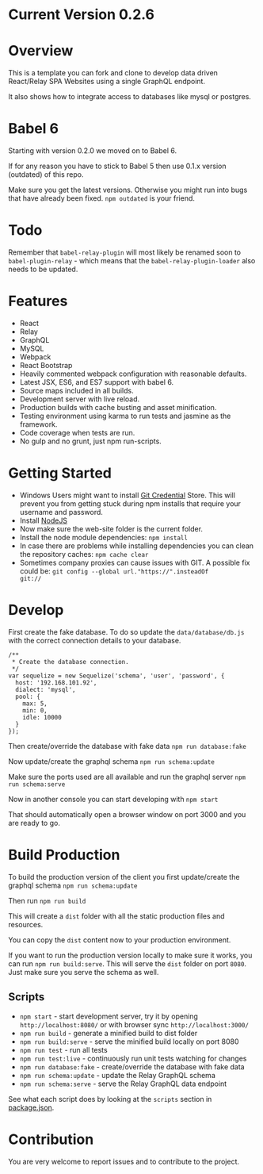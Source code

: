 # Current Version 0.2.6

# Overview

This is a template you can fork and clone to develop data driven React/Relay SPA Websites using a single GraphQL endpoint.

It also shows how to integrate access to databases like mysql or postgres.

# Babel 6

Starting with version 0.2.0 we moved on to Babel 6.

If for any reason you have to stick to Babel 5 then use 0.1.x version (outdated) of this repo.

Make sure you get the latest versions. Otherwise you might run into bugs that have already been fixed. `npm outdated` is your friend.

# Todo

Remember that `babel-relay-plugin` will most likely be renamed soon to `babel-plugin-relay` - which means that the `babel-relay-plugin-loader` also needs to be updated.

# Features
* React
* Relay
* GraphQL
* MySQL
* Webpack
* React Bootstrap
* Heavily commented webpack configuration with reasonable defaults.
* Latest JSX, ES6, and ES7 support with babel 6.
* Source maps included in all builds.
* Development server with live reload.
* Production builds with cache busting and asset minification.
* Testing environment using karma to run tests and jasmine as the framework.
* Code coverage when tests are run.
* No gulp and no grunt, just npm run-scripts.

# Getting Started

* Windows Users might want to install [Git Credential](https://chocolatey.org/packages/git-credential-winstore) Store.
  This will prevent you from getting stuck during npm installs that require your username and password.
* Install [NodeJS](https://nodejs.org/)
* Now make sure the web-site folder is the current folder.
* Install the node module dependencies: <code>npm install</code>
* In case there are problems while installing dependencies you can clean the repository caches: <code>npm cache clear</code>
* Sometimes company proxies can cause issues with GIT. A possible fix could be: <code>git config --global url."https://".insteadOf git://</code>

# Develop

First create the fake database. To do so update the `data/database/db.js` with the correct connection details to your database.

    /**
     * Create the database connection.
     */
    var sequelize = new Sequelize('schema', 'user', 'password', {
      host: '192.168.101.92',
      dialect: 'mysql',
      pool: {
        max: 5,
        min: 0,
        idle: 10000
      }
    });

Then create/override the database with fake data `npm run database:fake`

Now update/create the graphql schema `npm run schema:update`

Make sure the ports used are all available and run the graphql server `npm run schema:serve`

Now in another console you can start developing with `npm start`

That should automatically open a browser window on port 3000 and you are ready to go.

# Build Production

To build the production version of the client you first update/create the graphql schema `npm run schema:update`

Then run `npm run build`

This will create a `dist` folder with all the static production files and resources.

You can copy the `dist` content now to your production environment.

If you want to run the production version locally to make sure it works, you can run `npm run build:serve`.
This will serve the `dist` folder on port `8080`. Just make sure you serve the schema as well.

## Scripts

* `npm start` - start development server, try it by opening `http://localhost:8080/` or with browser sync `http://localhost:3000/`
* `npm run build` - generate a minified build to dist folder
* `npm run build:serve` - serve the minified build locally on port 8080
* `npm run test` - run all tests
* `npm run test:live` - continuously run unit tests watching for changes
* `npm run database:fake` - create/override the database with fake data
* `npm run schema:update` - update the Relay GraphQL schema
* `npm run schema:serve` - serve the Relay GraphQL data endpoint

See what each script does by looking at the `scripts` section in [package.json](./package.json).

# Contribution

You are very welcome to report issues and to contribute to the project.
